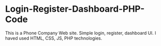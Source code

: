 # Login-Register-Dashboard-PHP-Code
This is a Phone Company Web site. Simple login, register, dashboard UI. I haved used HTML, CSS, JS, PHP technologies. 
